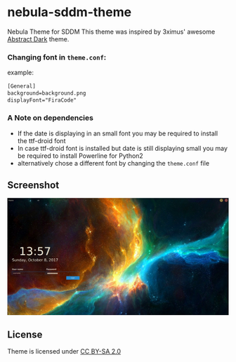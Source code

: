 # nebula-sddm-theme
Nebula Theme for SDDM 
This theme was inspired by 3ximus' awesome [Abstract Dark](https://github.com/3ximus/abstractdark-sddm-theme) theme.

### Changing font in `theme.conf`:

example:
```
[General]
background=background.png
displayFont="FiraCode"
```
### A Note on dependencies

- If the date is displaying in an small font you may be required to install the ttf-droid font 
- In case ttf-droid font is installed but date is still displaying small you may be required to install Powerline for Python2
- alternatively chose a different font by changing the `theme.conf` file


## Screenshot 

![screenshot](screenshot.png)

## License

Theme is licensed under [CC BY-SA 2.0](https://creativecommons.org/licenses/by-sa/2.0/)
